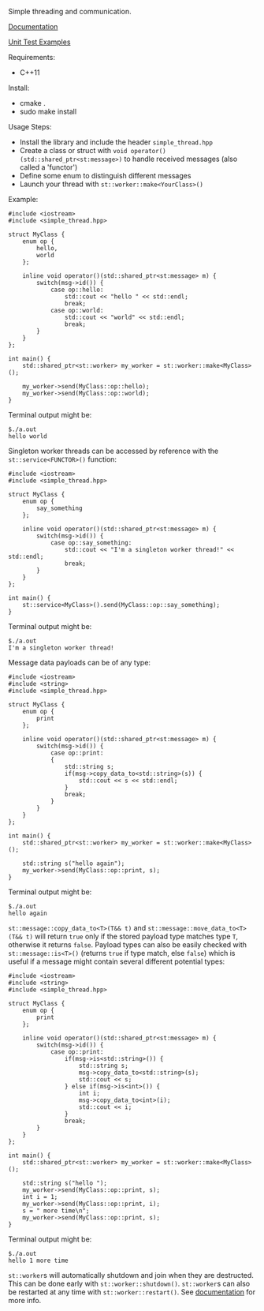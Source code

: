 Simple threading and communication.

[Documentation](https://durandaltheta.github.io/sthread/)

[Unit Test Examples](tst/simple_thread_tst.cpp)

Requirements:
- C++11

Install:
- cmake .
- sudo make install

Usage Steps:
- Install the library and include the header `simple_thread.hpp`
- Create a class or struct with `void operator()(std::shared_ptr<st:message>)` to 
handle received messages (also called a 'functor')
- Define some enum to distinguish different messages 
- Launch your thread with `st::worker::make<YourClass>()`

Example:
```
#include <iostream>
#include <simple_thread.hpp>

struct MyClass {
    enum op {
        hello,
        world
    };

    inline void operator()(std::shared_ptr<st:message> m) {
        switch(msg->id()) {
            case op::hello:
                std::cout << "hello " << std::endl;
                break;
            case op::world:
                std::cout << "world" << std::endl;
                break;
        }
    }
};

int main() {
    std::shared_ptr<st::worker> my_worker = st::worker::make<MyClass>();

    my_worker->send(MyClass::op::hello);
    my_worker->send(MyClass::op::world);
}
```

Terminal output might be:
```
$./a.out
hello world
```

Singleton worker threads can be accessed by reference with the `st::service<FUNCTOR>()` function:
```
#include <iostream>
#include <simple_thread.hpp>

struct MyClass {
    enum op {
        say_something
    };

    inline void operator()(std::shared_ptr<st:message> m) {
        switch(msg->id()) {
            case op::say_something:
                std::cout << "I'm a singleton worker thread!" << std::endl;
                break;
        }
    }
};

int main() {
    st::service<MyClass>().send(MyClass::op::say_something);
}
```

Terminal output might be:
```
$./a.out
I'm a singleton worker thread!
```

Message data payloads can be of any type:
```
#include <iostream>
#include <string>
#include <simple_thread.hpp>

struct MyClass {
    enum op {
        print
    };

    inline void operator()(std::shared_ptr<st:message> m) {
        switch(msg->id()) {
            case op::print:
            {
                std::string s;
                if(msg->copy_data_to<std::string>(s)) {
                    std::cout << s << std::endl;
                }
                break;
            }
        }
    }
};

int main() {
    std::shared_ptr<st::worker> my_worker = st::worker::make<MyClass>();

    std::string s("hello again");
    my_worker->send(MyClass::op::print, s);
}
```

Terminal output might be:
```
$./a.out
hello again
```

`st::message::copy_data_to<T>(T&& t)` and `st::message::move_data_to<T>(T&& t)` will return `true` only if the stored payload type matches type `T`, otherwise it returns `false`. Payload types can also be easily checked with `st::message::is<T>()` (returns `true` if type match, else `false`) which is useful if a message might contain several different potential types:
```
#include <iostream>
#include <string>
#include <simple_thread.hpp>

struct MyClass {
    enum op {
        print
    };

    inline void operator()(std::shared_ptr<st:message> m) {
        switch(msg->id()) {
            case op::print:
                if(msg->is<std::string>()) {
                    std::string s;
                    msg->copy_data_to<std::string>(s);
                    std::cout << s;
                } else if(msg->is<int>()) {
                    int i;
                    msg->copy_data_to<int>(i);
                    std::cout << i;
                }
                break;
        }
    }
};

int main() {
    std::shared_ptr<st::worker> my_worker = st::worker::make<MyClass>();

    std::string s("hello ");
    my_worker->send(MyClass::op::print, s);
    int i = 1;
    my_worker->send(MyClass::op::print, i);
    s = " more time\n";
    my_worker->send(MyClass::op::print, s);
}
```

Terminal output might be:
```
$./a.out
hello 1 more time
```

`st::worker`s will automatically shutdown and join when they are destructed. This can be done early with `st::worker::shutdown()`. `st::worker`s can also be restarted at any time with `st::worker::restart()`. See 
[documentation](https://durandaltheta.github.io/sthread/) for more info.

